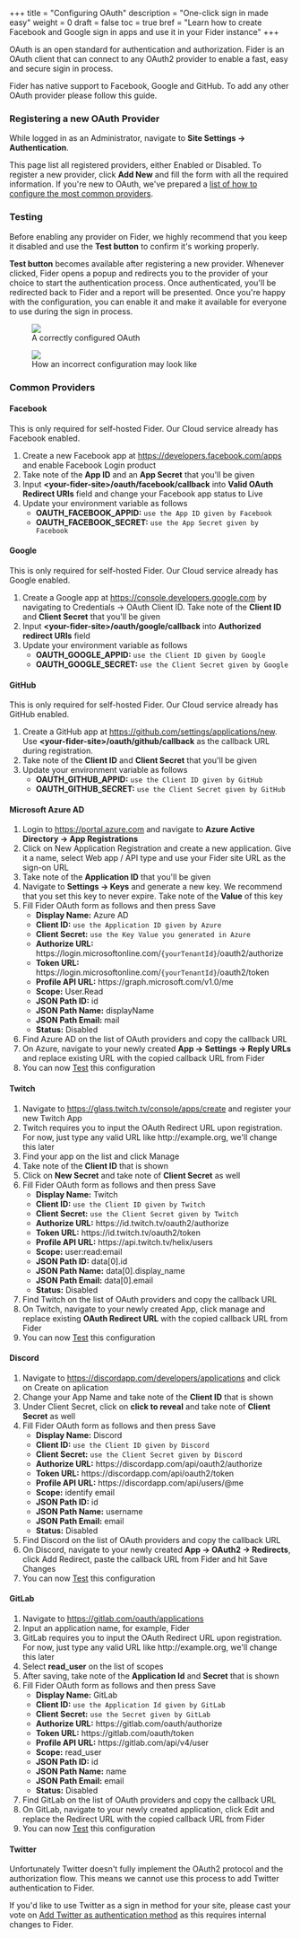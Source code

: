 +++
title = "Configuring OAuth"
description = "One-click sign in made easy"
weight = 0
draft = false
toc = true
bref = "Learn how to create Facebook and Google sign in apps and use it in your Fider instance"
+++

OAuth is an open standard for authentication and authorization. Fider is an OAuth client that can connect to any OAuth2 provider to enable a fast, easy and secure sigin in process.

Fider has native support to Facebook, Google and GitHub. To add any other OAuth provider please follow this guide.

<h3>Registering a new OAuth Provider</h3>

While logged in as an Administrator, navigate to <strong>Site Settings -> Authentication</strong>.

This page list all registered providers, either Enabled or Disabled. To register a new provider, click <strong>Add New</strong> and fill the form with all the required information. If you're new to OAuth, we've prepared a <a href="#oauth-common-providers">list of how to configure the most common providers</a>.

<h3 id="oauth-testing">Testing</h3>

Before enabling any provider on Fider, we highly recommend that you keep it disabled and use the <strong>Test button</strong> to confirm it's working properly. 

<strong>Test button</strong> becomes available after registering a new provider. Whenever clicked, Fider opens a popup and redirects you to the provider of your choice to start the authentication process. Once authenticated, you'll be redirected back to Fider and a report will be presented. Once you're happy with the configuration, you can enable it and make it available for everyone to use during the sign in process.

<div class="container">
  <div class="row">
    <div class="col-sm-6">
      <figure>
        <img src="/images/docs/good-oauth-echo-response.png" />
        <figcaption>A correctly configured OAuth</figcaption>
      </figure>
    </div>
    <div class="col-sm-6">
      <figure>
        <img src="/images/docs/bad-oauth-echo-response.png" />
        <figcaption>How an incorrect configuration may look like</figcaption>
      </figure>
    </div>
  </div>
</div>

<h3 id="oauth-common-providers">Common Providers</h3>

<h4>Facebook</h4>

<div class="alert bg--warning">
  <span>This is only required for self-hosted Fider. Our Cloud service already has Facebook enabled.</span>
</div>

<ol>
  <li>Create a new Facebook app at <a href="https://developers.facebook.com/apps">https://developers.facebook.com/apps</a> and enable Facebook Login product</li> 
  <li>Take note of the <strong>App ID</strong> and an <strong>App Secret</strong> that you'll be given</li>
  <li>Input <strong>&lt;your-fider-site&gt;/oauth/facebook/callback</strong> into <strong>Valid OAuth Redirect URIs</strong> field and change your Facebook app status to Live</li>
  <li>
    Update your environment variable as follows
    <ul>
      <li><strong>OAUTH_FACEBOOK_APPID:</strong> <code>use the App ID given by Facebook</code></li>
      <li><strong>OAUTH_FACEBOOK_SECRET:</strong> <code>use the App Secret given by Facebook</code></li>
    </ul>
  </li>
</ol>

<h4>Google</h4>

<div class="alert bg--warning">
  <span>This is only required for self-hosted Fider. Our Cloud service already has Google enabled.</span>
</div>

<ol>
  <li>
    Create a Google app at <a href="https://console.developers.google.com">https://console.developers.google.com</a> by navigating to Credentials -> OAuth Client ID. Take note of the <strong>Client ID</strong> and <strong>Client Secret</strong> that you'll be given
  </li>
  <li>Input <strong>&lt;your-fider-site&gt;/oauth/google/callback</strong> into <strong>Authorized redirect URIs</strong> field</li>
  <li>
    Update your environment variable as follows
    <ul>
      <li><strong>OAUTH_GOOGLE_APPID:</strong> <code>use the Client ID given by Google</code></li>
      <li><strong>OAUTH_GOOGLE_SECRET:</strong> <code>use the Client Secret given by Google</code></li>
    </ul>
  </li>
</ol>

<h4>GitHub</h4>

<div class="alert bg--warning">
  <span>This is only required for self-hosted Fider. Our Cloud service already has GitHub enabled.</span>
</div>

<ol>
  <li>
    Create a GitHub app at <a href="https://github.com/settings/applications/new">https://github.com/settings/applications/new</a>. Use <strong>&lt;your-fider-site&gt;/oauth/github/callback</strong> as the callback URL during registration.
  </li>
  <li>Take note of the <strong>Client ID</strong> and <strong>Client Secret</strong> that you'll be given</li>
  <li>
    Update your environment variable as follows
    <ul>
      <li><strong>OAUTH_GITHUB_APPID:</strong> <code>use the Client ID given by GitHub</code></li>
      <li><strong>OAUTH_GITHUB_SECRET:</strong> <code>use the Client Secret given by GitHub</code></li>
    </ul>
  </li>
</ol>

<h4>Microsoft Azure AD</h4>

<ol>
  <li>Login to <a href="https://portal.azure.com/">https://portal.azure.com</a> and navigate to <strong>Azure Active Directory -> App Registrations</strong></li>
  <li>Click on New Application Registration and create a new application. Give it a name, select Web app / API type and use your Fider site URL as the sign-on URL</li>
  <li>Take note of the <strong>Application ID</strong> that you'll be given</li>
  <li>Navigate to <strong>Settings -> Keys</strong> and generate a new key. We recommend that you set this key to never expire. Take note of the <strong>Value</strong> of this key</li>
  <li>
    Fill Fider OAuth form as follows and then press Save
    <ul>
      <li><strong>Display Name:</strong> Azure AD</li>
      <li><strong>Client ID:</strong> <code>use the Application ID given by Azure</code></li>
      <li><strong>Client Secret:</strong> <code>use the Key Value you generated in Azure</code></li>
      <li><strong>Authorize URL:</strong> https://login.microsoftonline.com/<code>{yourTenantId}</code>/oauth2/authorize</li>
      <li><strong>Token URL:</strong> https://login.microsoftonline.com/<code>{yourTenantId}</code>/oauth2/token</li>
      <li><strong>Profile API URL:</strong> https://graph.microsoft.com/v1.0/me</li>
      <li><strong>Scope:</strong> User.Read</li>
      <li><strong>JSON Path ID:</strong> id</li>
      <li><strong>JSON Path Name:</strong> displayName</li>
      <li><strong>JSON Path Email:</strong> mail</li>
      <li><strong>Status:</strong> Disabled</li>
    </ul>
  </li>
  <li>Find Azure AD on the list of OAuth providers and copy the callback URL</li>
  <li>On Azure, navigate to your newly created <strong>App -> Settings -> Reply URLs</strong> and replace existing URL with the copied callback URL from Fider</li>
  <li>You can now <a href="#oauth-testing">Test</a> this configuration</li>
</ol>

<h4>Twitch</h4>

<ol>
  <li>Navigate to <a href="https://glass.twitch.tv/console/apps/create">https://glass.twitch.tv/console/apps/create</a> and register your new Twitch App</li>
  <li>Twitch requires you to input the OAuth Redirect URL upon registration. For now, just type any valid URL like http://example.org, we'll change this later</li>
  <li>Find your app on the list and click Manage</li>
  <li>Take note of the <strong>Client ID</strong> that is shown</li>
  <li>Click on <strong>New Secret</strong> and take note of <strong>Client Secret</strong> as well</li>
  <li>
    Fill Fider OAuth form as follows and then press Save
    <ul>
      <li><strong>Display Name:</strong> Twitch</li>
      <li><strong>Client ID:</strong> <code>use the Client ID given by Twitch</code></li>
      <li><strong>Client Secret:</strong> <code>use the Client Secret given by Twitch</code></li>
      <li><strong>Authorize URL:</strong> https://id.twitch.tv/oauth2/authorize</li>
      <li><strong>Token URL:</strong> https://id.twitch.tv/oauth2/token</li>
      <li><strong>Profile API URL:</strong> https://api.twitch.tv/helix/users</li>
      <li><strong>Scope:</strong> user:read:email</li>
      <li><strong>JSON Path ID:</strong> data[0].id</li>
      <li><strong>JSON Path Name:</strong> data[0].display_name</li>
      <li><strong>JSON Path Email:</strong> data[0].email</li>
      <li><strong>Status:</strong> Disabled</li>
    </ul>
  </li>
  <li>Find Twitch on the list of OAuth providers and copy the callback URL</li>
  <li>On Twitch, navigate to your newly created App, click manage and replace existing <strong>OAuth Redirect URL</strong> with the copied callback URL from Fider</li>
  <li>You can now <a href="#oauth-testing">Test</a> this configuration</li>
</ol>

<h4>Discord</h4>

<ol>
  <li>Navigate to <a href="https://discordapp.com/developers/applications">https://discordapp.com/developers/applications</a> and click on Create on aplication</li>
  <li>Change your App Name and take note of the <strong>Client ID</strong> that is shown</li>
  <li>Under Client Secret, click on <strong>click to reveal</strong> and take note of <strong>Client Secret</strong> as well</li>
  <li>
    Fill Fider OAuth form as follows and then press Save
    <ul>
      <li><strong>Display Name:</strong> Discord</li>
      <li><strong>Client ID:</strong> <code>use the Client ID given by Discord</code></li>
      <li><strong>Client Secret:</strong> <code>use the Client Secret given by Discord</code></li>
      <li><strong>Authorize URL:</strong> https://discordapp.com/api/oauth2/authorize</li>
      <li><strong>Token URL:</strong> https://discordapp.com/api/oauth2/token</li>
      <li><strong>Profile API URL:</strong> https://discordapp.com/api/users/@me</li>
      <li><strong>Scope:</strong> identify email</li>
      <li><strong>JSON Path ID:</strong> id</li>
      <li><strong>JSON Path Name:</strong> username</li>
      <li><strong>JSON Path Email:</strong> email</li>
      <li><strong>Status:</strong> Disabled</li>
    </ul>
  </li>
  <li>Find Discord on the list of OAuth providers and copy the callback URL</li>
  <li>On Discord, navigate to your newly created <strong>App -> OAuth2 -> Redirects</strong>, click Add Redirect, paste the callback URL from Fider and hit Save Changes</li>
  <li>You can now <a href="#oauth-testing">Test</a> this configuration</li>
</ol>

<h4>GitLab</h4>

<ol>
  <li>Navigate to <a href="https://gitlab.com/oauth/applications">https://gitlab.com/oauth/applications</a></li>
  <li>Input an application name, for example, Fider</li>
  <li>GitLab requires you to input the OAuth Redirect URL upon registration. For now, just type any valid URL like http://example.org, we'll change this later</li>
  <li>Select <strong>read_user</strong> on the list of scopes</li>
  <li>After saving, take note of the <strong>Application Id</strong> and <strong>Secret</strong> that is shown</li>
  <li>
    Fill Fider OAuth form as follows and then press Save
    <ul>
      <li><strong>Display Name:</strong> GitLab</li>
      <li><strong>Client ID:</strong> <code>use the Application Id given by GitLab</code></li>
      <li><strong>Client Secret:</strong> <code>use the Secret given by GitLab</code></li>
      <li><strong>Authorize URL:</strong> https://gitlab.com/oauth/authorize</li>
      <li><strong>Token URL:</strong> https://gitlab.com/oauth/token</li>
      <li><strong>Profile API URL:</strong> https://gitlab.com/api/v4/user</li>
      <li><strong>Scope:</strong> read_user</li>
      <li><strong>JSON Path ID:</strong> id</li>
      <li><strong>JSON Path Name:</strong> name</li>
      <li><strong>JSON Path Email:</strong> email</li>
      <li><strong>Status:</strong> Disabled</li>
    </ul>
  </li>
  <li>Find GitLab on the list of OAuth providers and copy the callback URL</li>
  <li>On GitLab, navigate to your newly created application, click Edit and replace the Redirect URL with the copied callback URL from Fider</li>
  <li>You can now <a href="#oauth-testing">Test</a> this configuration</li>
</ol>

<h4>Twitter</h4>

Unfortunately Twitter doesn't fully implement the OAuth2 protocol and the authorization flow. This means we cannot use this process to add Twitter authentication to Fider.

If you'd like to use Twitter as a sign in method for your site, please cast your vote on <a href="https://feedback.fider.io/ideas/1/add-twitter-as-authentication-method" target="_blank">Add Twitter as authentication method</a> as this requires internal changes to Fider.